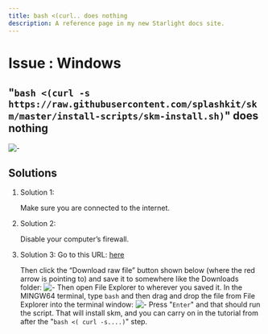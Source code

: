 ```yaml
---
title: bash <(curl.. does nothing
description: A reference page in my new Starlight docs site.
---
```


<h1> Issue : Windows </h1>

## "`bash <(curl -s https://raw.githubusercontent.com/splashkit/skm/master/install-scripts/skm-install.sh)`" does nothing

![-](https://i.imgur.com/c6ejBFS.png?1)

## Solutions

1. Solution 1:

    Make sure you are connected to the internet.
1. Solution 2:

    Disable your computer’s firewall.
1. Solution 3:  Go to this URL: [here](https://github.com/splashkit/skm/blob/master/install-scripts/skm-install.sh)

    Then click the “Download raw file” button shown below (where the red arrow is pointing
    to) and save it to somewhere like the Downloads folder:
    ![-](https://i.imgur.com/MWhWHRO.png)
    Then open File Explorer to wherever you saved it.
In the MINGW64 terminal, type `bash` and then drag and drop the file from File Explorer
into the terminal window:
    ![-](https://i.imgur.com/ZbcghXz.png)
    Press "`Enter`" and that should run the script. That will install skm, and you can carry on in the
tutorial from after the "`bash <( curl -s....)`" step.
